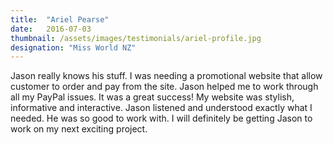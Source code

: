```yaml
---
title:  "Ariel Pearse"
date:   2016-07-03
thumbnail: /assets/images/testimonials/ariel-profile.jpg
designation: "Miss World NZ"
---
```


Jason really knows his stuff. I was needing a promotional website that allow customer to order and pay from the site. Jason helped me to work through all my PayPal issues. It was a great success! My website was stylish, informative and interactive. Jason listened and understood exactly what I needed. He was so good to work with. I will definitely be getting Jason to work on my next exciting project.

